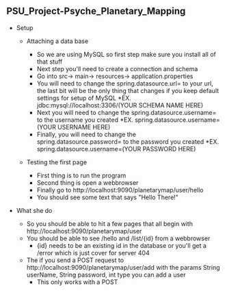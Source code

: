 ## PSU_Project-Psyche_Planetary_Mapping
* Setup
  * Attaching a data base
  
    * So we are using MySQL so first step make sure you install all of that stuff
    * Next step you'll need to create a connection and schema
    * Go into src-> main-> resources-> application.properties
    * You will need to change the spring.datasource.url= to your url, the last bit will be the only thing that changes if you keep default settings for setup of MySQL
      *EX. jdbc:mysql://localhost:3306/(YOUR SCHEMA NAME HERE)
    * Next you will need to change the spring.datasource.username= to the username you created
      *EX. spring.datasource.username=(YOUR USERNAME HERE)
    * Finally, you will need to change the spring.datasource.password= to the password you created
      *EX. spring.datasource.username=(YOUR PASSWORD HERE)
    
  * Testing the first page
    * First thing is to run the program
    * Second thing is open a webbrowser
    * Finally go to http://localhost:9090/planetarymap/user/hello
    * You should see some text that says "Hello There!"
  
* What she do
  * So you should be able to hit a few pages that all begin with http://localhost:9090/planetarymap/user
  * You should be able to see /hello and /list/{id} from a webbrowser
    * {id} needs to be an existing id in the database or you'll get a /error which is just cover for server 404
  * The if you send a POST request to http://localhost:9090/planetarymap/user/add with the params String userName, String password, int type you can add a user
    * This only works with a POST
  
